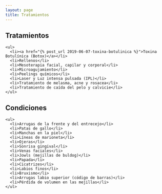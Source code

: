 ```yaml
---
layout: page
title: Tratamientos
---
```


<div class="row">
  <div class="col-md-6">
    <h2>
      Tratamientos
    </h2>

    <ul>
      <li><a href="{% post_url 2019-06-07-toxina-botulinica %}">Toxina Botulínica (Botox)</a></li>
      <li>Rellenos</li>
      <li>Mesoterapia facial, capilar y corporal</li>
      <li>Microagujamiento</li>
      <li>Peelings químicos</li>
      <li>Laser y Luz intensa pulsada (IPL)</li>
      <li>Tratamiento de melasma, acne y rosacea</li>
      <li>Tratamiento de caída del pelo y calvicie</li>
    </ul>
  </div>

  <div class="col-md-6">
    <h2>
      Condiciones
    </h2>

    <ul>
      <li>Arrugas de la frente y del entrecejo</li>
      <li>Patas de gallo</li>
      <li>Manchas en la piel</li>
      <li>Líneas de marioneta</li>
      <li>Ojeras</li>
      <li>Sonrisa gingival</li>
      <li>Venas faciales</li>
      <li>Jowls (mejillas de buldog)</li>
      <li>Papada</li>
      <li>Cicatrizes</li>
      <li>Labios finos</li>
      <li>Bruxismo</li>
      <li>Arrugas labio superior (código de barras)</li>
      <li>Pérdida de volumen en las mejillas</li>
    </ul>
  </div>
</div>
